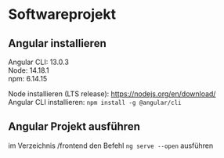 # Softwareprojekt

Angular installieren
--------------------

Angular CLI: 13.0.3  \
Node: 14.18.1  \
npm: 6.14.15

Node installieren (LTS release): https://nodejs.org/en/download/  \
Angular CLI installieren: ```npm install -g @angular/cli```

Angular Projekt ausführen
-------------------------

im Verzeichnis /frontend den Befehl ```ng serve --open``` ausführen
